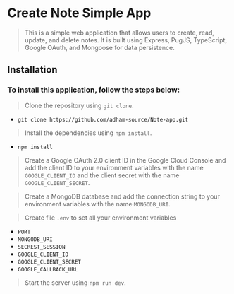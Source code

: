 # Create Note Simple App
> This is a simple web application that allows users to create, read, update, and delete notes. It is built using Express, PugJS, TypeScript, Google OAuth, and Mongoose for data persistence.

## Installation
### To install this application, follow the steps below:
> Clone the repository using `git clone`.
- `git clone https://github.com/adham-source/Note-app.git`
> Install the dependencies using `npm install`.
- `npm install`
> Create a Google OAuth 2.0 client ID in the Google Cloud Console and add the client ID to your environment variables with the name `GOOGLE_CLIENT_ID` and the client secret with the name `GOOGLE_CLIENT_SECRET`.

> Create a MongoDB database and add the connection string to your environment variables with the name `MONGODB_URI`.

> Create file `.env` to set all your environment variables
- `PORT`
- `MONGODB_URI`
- `SECREST_SESSION`
- `GOOGLE_CLIENT_ID`
- `GOOGLE_CLIENT_SECRET`
- `GOOGLE_CALLBACK_URL`

> Start the server using `npm run dev`.


